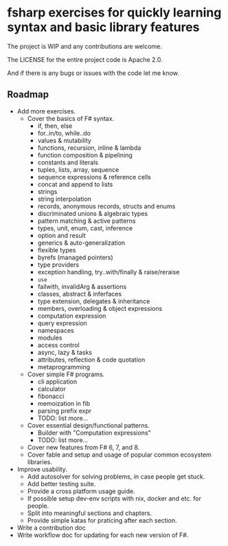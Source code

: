 # fsharp exercises for quickly learning syntax and basic library features

The project is WIP and any contributions are welcome.

The LICENSE for the entire project code is Apache 2.0.

And if there is any bugs or issues with the code let me know.

## Roadmap

- Add more exercises.
  - Cover the basics of F# syntax.
    - if, then, else
    - for..in/to, while..do
    - values & mutability
    - functions, recursion, inline & lambda 
    - function composition & pipelining
    - constants and literals
    - tuples, lists, array, sequence
    - sequence expressions & reference cells
    - concat and append to lists
    - strings
    - string interpolation
    - records, anonymous records, structs and enums
    - discriminated unions & algebraic types
    - pattern matching & active patterns 
    - types, unit, enum, cast, inference
    - option and result 
    - generics & auto-generalization
    - flexible types 
    - byrefs (managed pointers)
    - type providers
    - exception handling, try..with/finally & raise/reraise
    - `use`
    - failwith, invalidArg & assertions
    - classes, abstract & inferfaces
    - type extension, delegates & inheritance 
    - members, overloading & object expressions 
    - computation expression
    - query expression
    - namespaces
    - modules
    - access control
    - async, lazy & tasks
    - attributes, reflection & code quotation
    - metaprogramming
  - Cover simple F# programs.
    - cli application
    - calculator
    - fibonacci 
    - memoization in fib
    - parsing prefix expr 
    - TODO: list more...
  - Cover essential design/functional patterns.
    - Builder with "Computation expressions" 
    - TODO: list more...
  - Cover new features from F# 6, 7, and 8.
  - Cover fable and setup and usage of popular common ecosystem libraries.
- Improve usability.
  - Add autosolver for solving problems, in case people get stuck.
  - Add better testing suite.
  - Provide a cross platform usage guide. 
  - If possible setup dev-env scripts with nix, docker and etc. for people.
  - Split into meaningful sections and chapters.
  - Provide simple katas for praticing after each section.
- Write a contribution doc
- Write workflow doc for updating for each new version of F#.
